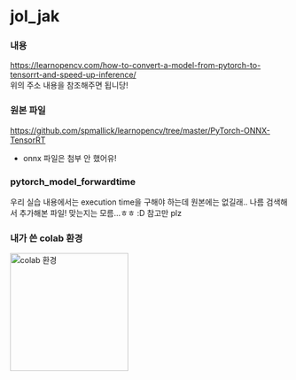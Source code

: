 # jol_jak
### 내용
https://learnopencv.com/how-to-convert-a-model-from-pytorch-to-tensorrt-and-speed-up-inference/
<br>위의 주소 내용을 참조해주면 됩니당!

### 원본 파일
https://github.com/spmallick/learnopencv/tree/master/PyTorch-ONNX-TensorRT
* onnx 파일은 첨부 안 했어유!
### pytorch_model_forwardtime
우리 실습 내용에서는 execution time을 구해야 하는데 원본에는 없길래.. 나름 검색해서 추가해본 파일! 맞는지는 모름...ㅎㅎ :D 참고만 plz

### 내가 쓴 colab 환경
<img width="213" alt="colab 환경" src="https://user-images.githubusercontent.com/68731647/117491053-a4da4080-afaa-11eb-8f03-b906d5c6d28f.png">
